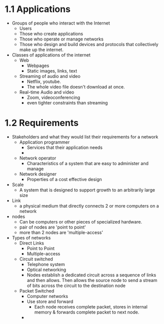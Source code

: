 # 1.1 Applications
- Groups of people who interact with the Internet
	- Users
	- Those who create applications
	- Those who operate or manage networks
	- Those who design and build devices and protocols that collectively make up the internet. 
- Classes of applications of the internet
	- Web
		- Webpages
		- Static images, links, text
	- Streaming of audio and video
		- Netflix, youtube.
		- The whole video file doesn't download at once.
	- Real-time Audio and video
		- Zoom, videoconferencing
		- even tighter constraints than streaming

# 1.2 Requirements
- Stakeholders and what they would list their requirements for a network
	- Application programmer
		- Services that their application needs
		- 
	- Network operator
		- Characteristics of a system that are easy to administer and manage
	- Network designer
		- Properties of a cost effective design
- Scale 
	- A system that is designed to support growth to an arbitrarily large size 
- Link 
	- a physical medium that directly connects 2 or more computers on a network
- nodes
	- Can be computers or other pieces of specialized hardware. 
	- pair of nodes are 'point to point'
	- more than 2 nodes are 'multiple-access'
- Types of networks
	- Direct Links
		- Point to Point
		- Multiple-access
	- Circuit switched
		- Telephone system
		- Optical networking
		- Nodes establish a dedicated circuit across a sequence of links and then allows. Then allows the source node to send a stream of bits across the circuit to the destination node
	- Packet Switched
		- Computer networks
		-  Use store and forward 
			- Each node receives complete packet, stores in internal memory & forwards complete packet to next node.
		- 